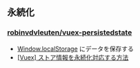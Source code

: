 
## 永続化

### [robinvdvleuten/vuex-persistedstate](https://github.com/robinvdvleuten/vuex-persistedstate)

- [Window.localStorage](https://developer.mozilla.org/nl/docs/Web/API/Window/localStorage) にデータを保存する
- [[Vuex] ストア情報を永続化対応する方法](https://b.0218.jp/20180216115001.html)

